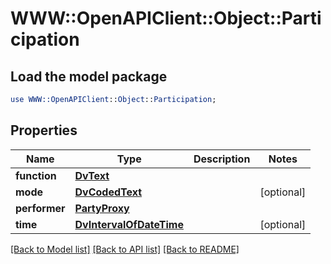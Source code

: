 # WWW::OpenAPIClient::Object::Participation

## Load the model package
```perl
use WWW::OpenAPIClient::Object::Participation;
```

## Properties
Name | Type | Description | Notes
------------ | ------------- | ------------- | -------------
**function** | [**DvText**](DvText.md) |  | 
**mode** | [**DvCodedText**](DvCodedText.md) |  | [optional] 
**performer** | [**PartyProxy**](PartyProxy.md) |  | 
**time** | [**DvIntervalOfDateTime**](DvIntervalOfDateTime.md) |  | [optional] 

[[Back to Model list]](../README.md#documentation-for-models) [[Back to API list]](../README.md#documentation-for-api-endpoints) [[Back to README]](../README.md)


